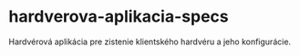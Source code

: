 # hardverova-aplikacia-specs
Hardvérová aplikácia pre zistenie klientského hardvéru a jeho konfigurácie.
